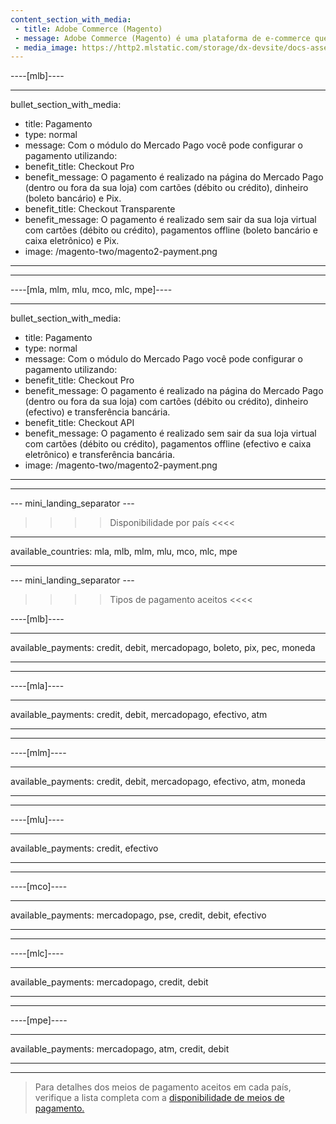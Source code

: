 ```yaml
---
content_section_with_media:
 - title: Adobe Commerce (Magento)
 - message: Adobe Commerce (Magento) é uma plataforma de e-commerce que permite criar uma loja online personalizável, ideal para grandes empresas que desejam oferecer uma experiência única. Adobe Commerce (Magento) é a versão mais recente desta plataforma, oferecendo uma interface amigável, mais velocidade de navegação, suporte embutido para limpeza de cache e mais estabilidade.
 - media_image: https://http2.mlstatic.com/storage/dx-devsite/docs-assets/images/magento-two/magento2-landing.png
---
```


----[mlb]---- 

---
bullet_section_with_media:
 - title: Pagamento
 - type: normal
 - message: Com o módulo do Mercado Pago você pode configurar o pagamento utilizando:
 - benefit_title: Checkout Pro
 - benefit_message: O pagamento é realizado na página do Mercado Pago (dentro ou fora da sua loja) com cartões (débito ou crédito), dinheiro (boleto bancário) e Pix.
 - benefit_title: Checkout Transparente
 - benefit_message: O pagamento é realizado sem sair da sua loja virtual com cartões (débito ou crédito), pagamentos offline (boleto bancário e caixa eletrônico) e Pix.
 - image: /magento-two/magento2-payment.png 
---
------------

----[mla, mlm, mlu, mco, mlc, mpe]----

---
bullet_section_with_media:
 - title: Pagamento
 - type: normal
 - message: Com o módulo do Mercado Pago você pode configurar o pagamento utilizando:
 - benefit_title: Checkout Pro
 - benefit_message: O pagamento é realizado na página do Mercado Pago (dentro ou fora da sua loja) com cartões (débito ou crédito), dinheiro (efectivo) e transferência bancária.
 - benefit_title: Checkout API
 - benefit_message: O pagamento é realizado sem sair da sua loja virtual com cartões (débito ou crédito), pagamentos offline (efectivo e caixa eletrônico) e transferência bancária.
 - image: /magento-two/magento2-payment.png 
---
------------

--- mini_landing_separator ---
 
>>>> Disponibilidade por país <<<<
---
available_countries: mla, mlb, mlm, mlu, mco, mlc, mpe

---
 
--- mini_landing_separator ---
 
>>>> Tipos de pagamento aceitos <<<<
 
----[mlb]----

---
available_payments: credit, debit, mercadopago, boleto, pix, pec, moneda

---
------------

----[mla]---- 

---
available_payments: credit, debit, mercadopago, efectivo, atm

----
------------

----[mlm]---- 

---
available_payments: credit, debit, mercadopago, efectivo, atm, moneda

----
------------

----[mlu]---- 

---
available_payments: credit, efectivo

----
------------

----[mco]---- 

---
available_payments: mercadopago, pse, credit, debit, efectivo

----
------------

----[mlc]---- 

---
available_payments: mercadopago, credit, debit

----
------------

----[mpe]---- 

---
available_payments: mercadopago, atm, credit, debit

----
------------
> Para detalhes dos meios de pagamento aceitos em cada país, verifique a lista completa com a [disponibilidade de meios de pagamento.](/developers/pt/docs/sales-processing/payment-methods)